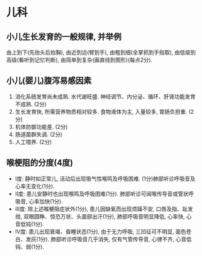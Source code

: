 # 儿科

## 小儿生长发育的一般规律, 并举例

由上到下(先抬头后抬胸), 由近到远(臂到手), 由粗到细(全掌抓到手指取), 由低级到高级(看听到记忆判断), 由简单到复杂(画直线到图形)(每点2分).

## 小儿(婴儿)腹泻易感因素

1. 消化系统发育尚未成熟. 水代谢旺盛. 神经调节、内分泌、循环、肝肾功能发育不成熟. (2分)
2. 生长发育快, 所需营养物质相对较多. 食物液体为主, 入量较多, 胃肠负担重. (2分)
3. 机体防御功能差. (2分)
4. 肠道菌群失调. (2分)
5. 人工喂养. (2分)

## 喉梗阻的分度(4度)

- Ⅰ度: 静时如正常儿, 活动后出现吸气性喉鸣及呼吸困难. (1分)肺部听诊呼吸音及心率无变化(1分).
- Ⅱ度: 患儿安静时也出现喉鸣及呼吸困难(1分). 肺部听诊可闻喉传导音或管状呼吸音, 心率加快(1分).
- Ⅲ度: 除上述喉梗阻症状外(1分), 患儿因缺氧而出现烦躁不安, 口唇及指、趾发绀, 双眼圆睁、惊恐万状、头面部出汗(1分), 肺部呼吸音明显降低, 心率快, 心音低钝(1分).
- Ⅳ度: 患儿出现衰竭、昏睡状态(1分), 由于无力呼吸, 三凹征可不明显, 面色苍白、发灰(1分). 肺部听诊呼吸音几乎消失, 仅有气管传导音, 心律不齐, 心音低钝、弱(1分).
